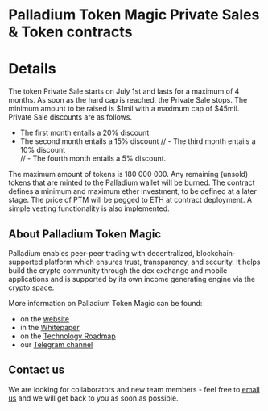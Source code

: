 # Palladium Token Magic Private Sales & Token contracts

# Details

The token Private Sale starts on July 1st and lasts for a maximum of 4 months. As soon as the hard cap is reached, the Private Sale stops.
The minimum amount to be raised is $1mil with a maximum cap of $45mil. Private Sale discounts are as follows.
- The first month entails a 20% discount  
- The second month entails a 15% discount
// - The third month entails a 10% discount  
// - The fourth month entails a 5% discount.

The maximum amount of tokens is 180 000 000. Any remaining (unsold) tokens that are minted to the Palladium wallet will be burned.
The contract defines a minimum and maximum ether investment, to be defined at a later stage.
The price of PTM will be pegged to ETH at contract deployment.
A simple vesting functionality is also implemented.


## About Palladium Token Magic

Palladium enables peer-peer trading with decentralized, blockchain-supported platform which ensures trust, transparency, and security. It helps build the crypto community through the dex exchange and mobile applications and is supported by its own income generating engine via the crypto space.

More information on Palladium Token Magic can be found:
- on the [website](https://mycoinsbot.com/private-sale-palladium/)
- in the [Whitepaper](https://)
- on the [Technology Roadmap](https://https://drive.google.com/file/d/1p8vOxwaYPFVt22SgPnTK4Gw4m_jGhZks/view?usp=sharing)
- our [Telegram channel](https://t.me/joinchat/HlkDkxChO7XrVDAWhFomCw)


## Contact us

We are looking for collaborators and new team members - feel free to [email us](mailto:cryptoclasseswithbenny@gmail.com) and we will get back to you as soon as possible.
